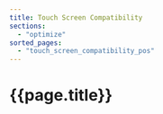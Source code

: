```yaml
---
title: Touch Screen Compatibility
sections:
  - "optimize"
sorted_pages:
  - "touch_screen_compatibility_pos"
---
```

# {{page.title}}
